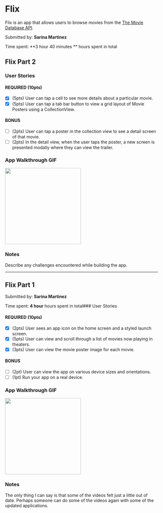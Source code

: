 # Flix

Flix is an app that allows users to browse movies from the [The Movie Database API](http://docs.themoviedb.apiary.io/#).

Submitted by: **Sarina Martinez**

Time spent: **3 hour 40 minutes ** hours spent in total

## Flix Part 2

### User Stories

#### REQUIRED (10pts)
- [x] (5pts) User can tap a cell to see more details about a particular movie.
- [x] (5pts) User can tap a tab bar button to view a grid layout of Movie Posters using a CollectionView.

#### BONUS
- [ ] (2pts) User can tap a poster in the collection view to see a detail screen of that movie.
- [ ] (2pts) In the detail view, when the user taps the poster, a new screen is presented modally where they can view the trailer.

### App Walkthrough GIF

<img src="https://github.com/Sarina58/Flix-Sarina-Martinez-/blob/main/(Fliz%20Part%202)ezgif.com-gif-maker.gif" width=250><br>

### Notes
Describe any challenges encountered while building the app.

---

## Flix Part 1
Submitted by: **Sarina Martinez**

Time spent: **4 hour** hours spent in total### User Stories

#### REQUIRED (10pts)
- [x] (2pts) User sees an app icon on the home screen and a styled launch screen.
- [x] (5pts) User can view and scroll through a list of movies now playing in theaters.
- [x] (3pts) User can view the movie poster image for each movie.

#### BONUS
- [ ] (2pt) User can view the app on various device sizes and orientations.
- [ ] (1pt) Run your app on a real device.

### App Walkthrough GIF

<img src="https://github.com/Sarina58/Flix-Sarina-Martinez-/blob/main/ezgif.com-gif-maker.gif" width=250><br>

### Notes
The only thing I can say is that some of the videos felt just a little out of date. Perhaps someone can do some of the videos again with some of the updated applications.
